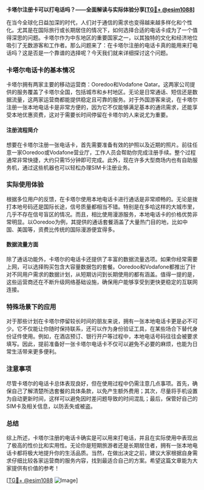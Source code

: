 **卡塔尔注册卡可以打电话吗？——全面解读与实际体验分享[[TG💪+ @esim1088](https://t.me/s/esim1088)]**

在当今全球化日益加深的时代，人们对于通信的需求也变得越来越多样化和个性化。尤其是在国际旅行或长期居住的情况下，如何选择合适的电话卡成为了一个值得深思的问题。卡塔尔作为中东地区的重要国家之一，以其独特的文化和经济地位吸引了无数游客和工作者。那么问题来了：在卡塔尔注册的电话卡真的能用来打电话吗？这是否是一个靠谱的选择呢？今天我们就来详细探讨这个问题。

### 卡塔尔电话卡的基本情况

卡塔尔拥有两家主要的移动运营商：Ooredoo和Vodafone Qatar。这两家公司提供的服务覆盖了卡塔尔全国，包括城市和乡村地区。无论是日常通话、短信还是数据流量，这两家运营商都能提供稳定且可靠的服务。对于外国游客来说，在卡塔尔注册一张本地电话卡是非常方便的，因为它不仅能够满足基本的通讯需求，还能享受本地优惠资费，这对于需要长时间停留在卡塔尔的人来说尤为重要。

#### 注册流程简介

想要在卡塔尔注册一张电话卡，首先需要准备有效的护照以及近期的照片。前往任意一家Ooredoo或Vodafone营业厅，工作人员会帮助你完成注册手续。整个过程通常非常快捷，大约只需15分钟即可完成。此外，现在许多大型商场内也有自助服务机，通过这些机器也可以轻松办理SIM卡注册业务。

### 实际使用体验

根据多位用户的反馈，在卡塔尔使用本地电话卡进行通话是非常顺畅的。无论是拨打本地号码还是国际长途，信号质量都相当不错。特别是在多哈这样的大城市里，几乎不存在信号盲区的情况。而且，相比使用漫游服务，本地电话卡的价格优势非常明显。以Ooredoo为例，其提供的通话套餐涵盖了大量热门目的地，比如中国、美国等，资费比传统的国际漫游便宜得多。

#### 数据流量方面

除了通话功能外，卡塔尔的电话卡还提供了丰富的数据流量选项。如果你经常需要上网，可以选择购买包含大容量数据包的套餐。Ooredoo和Vodafone都推出了针对不同用户需求的数据计划，从短期访问到长期使用的都有涵盖。值得一提的是，这些运营商还在不断升级网络基础设施，确保用户能够享受到更快更稳定的互联网连接。

### 特殊场景下的应用

对于那些计划在卡塔尔停留较长时间的朋友来说，拥有一张本地电话卡更是必不可少。它不仅能让你随时保持联系，还可以作为身份验证工具，在某些场合下替代身份证件使用。例如，在酒店预订、银行开户等过程中，本地电话号码往往会被要求填写。因此，提前准备好一张卡塔尔电话卡不仅可以避免不必要的麻烦，也能为日常生活带来更多便利。

### 注意事项

尽管卡塔尔的电话卡总体表现良好，但在使用过程中仍需注意几点事项。首先，确保自己了解清楚所选套餐的具体条款，以免产生额外费用；其次，尽量将手机设置为自动更新时间，这样可以避免因时差问题导致的时间混乱；最后，保管好自己的SIM卡及相关信息，以防丢失或被盗。

### 总结

综上所述，卡塔尔注册的电话卡确实是可以用来打电话，并且在实际使用中表现出了极高的性价比和实用性。无论你是短期旅游者还是长期居住者，拥有一张本地电话卡都将极大地提升你的生活品质。当然，在做出决定之前，建议大家根据自身需求仔细比较各家运营商的服务内容，找到最适合自己的方案。希望这篇文章能为大家提供有价值的参考！

[[TG💪+ @esim1088](https://t.me/s/esim1088) ![Image](https://i.postimg.cc/4NQfJmqS/Snipaste-2025-05-13-00-14-12.png)]